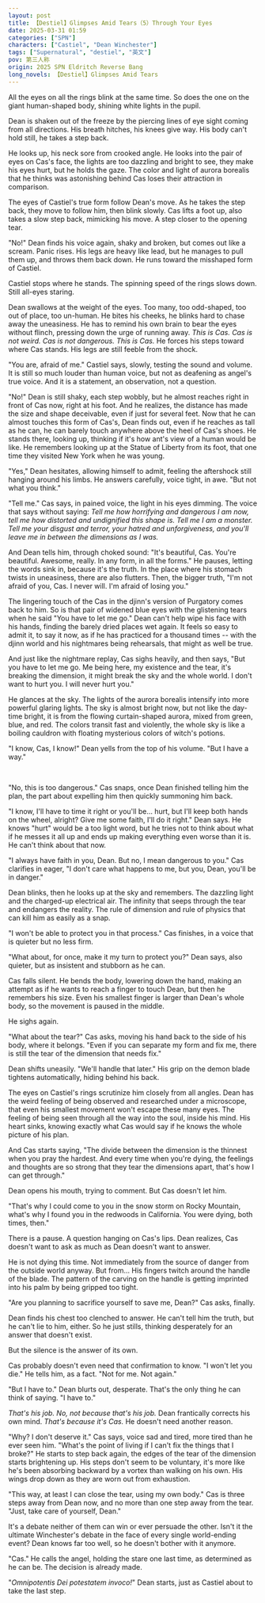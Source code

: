 ```yaml
---
layout: post
title: 【Destiel】Glimpses Amid Tears（5）Through Your Eyes
date: 2025-03-31 01:59
categories: ["SPN"]
characters: ["Castiel", "Dean Winchester"]
tags: ["Supernatural", "destiel", "英文"]
pov: 第三人称
origin: 2025 SPN Eldritch Reverse Bang
long_novels: 【Destiel】Glimpses Amid Tears
---
```


All the eyes on all the rings blink at the same time. So does the one on the giant human-shaped body, shining white lights in the pupil.

Dean is shaken out of the freeze by the piercing lines of eye sight coming from all directions. His breath hitches, his knees give way. His body can't hold still, he takes a step back.

He looks up, his neck sore from crooked angle. He looks into the pair of eyes on Cas's face, the lights are too dazzling and bright to see, they make his eyes hurt, but he holds the gaze. The color and light of aurora borealis that he thinks was astonishing behind Cas loses their attraction in comparison.

The eyes of Castiel's true form follow Dean's move. As he takes the step back, they move to follow him, then blink slowly. Cas lifts a foot up, also takes a slow step back, mimicking his move. A step closer to the opening tear.

"No!" Dean finds his voice again, shaky and broken, but comes out like a scream. Panic rises. His legs are heavy like lead, but he manages to pull them up, and throws them back down. He runs toward the misshaped form of Castiel.

Castiel stops where he stands. The spinning speed of the rings slows down. Still all-eyes staring.

Dean swallows at the weight of the eyes. Too many, too odd-shaped, too out of place, too un-human. He bites his cheeks, he blinks hard to chase away the uneasiness. He has to remind his own brain to bear the eyes without flinch, pressing down the urge of running away. *This is Cas. Cas is not weird. Cas is not dangerous. This is Cas.* He forces his steps toward where Cas stands. His legs are still feeble from the shock.

"You are, afraid of me." Castiel says, slowly, testing the sound and volume. It is still so much louder than human voice, but not as deafening as angel's true voice. And it is a statement, an observation, not a question.

"No!" Dean is still shaky, each step wobbly, but he almost reaches right in front of Cas now, right at his foot. And he realizes, the distance has made the size and shape deceivable, even if just for several feet. Now that he can almost touches this form of Cas's, Dean finds out, even if he reaches as tall as he can, he can barely touch anywhere above the heel of Cas's shoes. He stands there, looking up, thinking if it's how ant's view of a human would be like. He remembers looking up at the Statue of Liberty from its foot, that one time they visited New York when he was young.

"Yes," Dean hesitates, allowing himself to admit, feeling the aftershock still hanging around his limbs. He answers carefully, voice tight, in awe. "But not what you think."

"Tell me." Cas says, in pained voice, the light in his eyes dimming. The voice that says without saying: *Tell me how horrifying and dangerous I am now, tell me how distorted and undignified this shape is. Tell me I am a monster. Tell me your disgust and terror, your hatred and unforgiveness, and you'll leave me in between the dimensions as I was.*

And Dean tells him, through choked sound: "It's beautiful, Cas. You're beautiful. Awesome, really. In any form, in all the forms." He pauses, letting the words sink in, because it's the truth. In the place where his stomach twists in uneasiness, there are also flutters. Then, the bigger truth, "I'm not afraid of you, Cas. I never will. I'm afraid of losing you."

The lingering touch of the Cas in the djinn's version of Purgatory comes back to him. So is that pair of widened blue eyes with the glistening tears when he said "You have to let me go." Dean can't help wipe his face with his hands, finding the barely dried places wet again. It feels so easy to admit it, to say it now, as if he has practiced for a thousand times -- with the djinn world and his nightmares being rehearsals, that might as well be true.

And just like the nightmare replay, Cas sighs heavily, and then says, "But you have to let me go. Me being here, my existence and the tear, it's breaking the dimension, it might break the sky and the whole world. I don't want to hurt you. I will never hurt you."

He glances at the sky. The lights of the aurora borealis intensify into more powerful glaring lights. The sky is almost bright now, but not like the day-time bright, it is from the flowing curtain-shaped aurora, mixed from green, blue, and red. The colors transit fast and violently, the whole sky is like a boiling cauldron with floating mysterious colors of witch's potions.

"I know, Cas, I know!" Dean yells from the top of his volume. "But I have a way."

<br>

"No, this is too dangerous." Cas snaps, once Dean finished telling him the plan, the part about expelling him then quickly summoning him back.

"I know, I'll have to time it right or you'll be... hurt, but I'll keep both hands on the wheel, alright? Give me some faith, I'll do it right." Dean says. He knows "hurt" would be a too light word, but he tries not to think about what if he messes it all up and ends up making everything even worse than it is. He can't think about that now.

"I always have faith in you, Dean. But no, I mean dangerous to you." Cas clarifies in eager, "I don't care what happens to me, but you, Dean, you'll be in danger."

Dean blinks, then he looks up at the sky and remembers. The dazzling light and the charged-up electrical air. The infinity that seeps through the tear and endangers the reality. The rule of dimension and rule of physics that can kill him as easily as a snap.

"I won't be able to protect you in that process." Cas finishes, in a voice that is quieter but no less firm.

"What about, for once, make it my turn to protect you?" Dean says, also quieter, but as insistent and stubborn as he can.

Cas falls silent. He bends the body, lowering down the hand, making an attempt as if he wants to reach a finger to touch Dean, but then he remembers his size. Even his smallest finger is larger than Dean's whole body, so the movement is paused in the middle.

He sighs again.

"What about the tear?" Cas asks, moving his hand back to the side of his body, where it belongs. "Even if you can separate my form and fix me, there is still the tear of the dimension that needs fix."

Dean shifts uneasily. "We'll handle that later." His grip on the demon blade tightens automatically, hiding behind his back.

The eyes on Castiel's rings scrutinize him closely from all angles. Dean has the weird feeling of being observed and researched under a microscope, that even his smallest movement won't escape these many eyes. The feeling of being seen through all the way into the soul, inside his mind. His heart sinks, knowing exactly what Cas would say if he knows the whole picture of his plan.

And Cas starts saying, "The divide between the dimension is the thinnest when you pray the hardest. And every time when you're dying, the feelings and thoughts are so strong that they tear the dimensions apart, that's how I can get through."

Dean opens his mouth, trying to comment. But Cas doesn't let him.

"That's why I could come to you in the snow storm on Rocky Mountain, what's why I found you in the redwoods in California. You were dying, both times, then."

There is a pause. A question hanging on Cas's lips. Dean realizes, Cas doesn't want to ask as much as Dean doesn't want to answer.

He is not dying this time. Not immediately from the source of danger from the outside world anyway. But from... His fingers twitch around the handle of the blade. The pattern of the carving on the handle is getting imprinted into his palm by being gripped too tight.

"Are you planning to sacrifice yourself to save me, Dean?" Cas asks, finally.

Dean finds his chest too clenched to answer. He can't tell him the truth, but he can't lie to him, either. So he just stills, thinking desperately for an answer that doesn't exist.

But the silence is the answer of its own.

Cas probably doesn't even need that confirmation to know. "I won't let you die." He tells him, as a fact. "Not for me. Not again."

"But I have to." Dean blurts out, desperate. That's the only thing he can think of saying. "I have to."

*That's his job. No, not because that's his job.* Dean frantically corrects his own mind. *That's because it's Cas.* He doesn't need another reason.

"Why? I don't deserve it." Cas says, voice sad and tired, more tired than he ever seen him. "What's the point of living if I can't fix the things that I broke?" He starts to step back again, the edges of the tear of the dimension starts brightening up. His steps don't seem to be voluntary, it's more like he's been absorbing backward by a vortex than walking on his own. His wings drop down as they are worn out from exhaustion.

"This way, at least I can close the tear, using my own body." Cas is three steps away from Dean now, and no more than one step away from the tear. "Just, take care of yourself, Dean."

It's a debate neither of them can win or ever persuade the other. Isn't it the ultimate Winchester's debate in the face of every single world-ending event? Dean knows far too well, so he doesn't bother with it anymore.

"Cas." He calls the angel, holding the stare one last time, as determined as he can be. The decision is already made.

"*Omnipotentis Dei potestatem invoco!*" Dean starts, just as Castiel about to take the last step.
